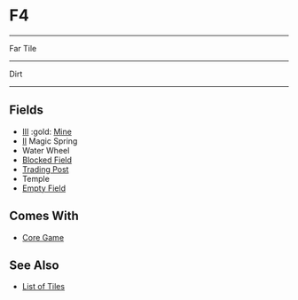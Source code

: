 # F4

___
Far Tile
___
Dirt
___


## Fields

- [Ⅲ](../difficulties.md) :gold: [Mine](../fields.md#flaggable)
- [Ⅱ](../difficulties.md) Magic Spring
- Water Wheel
- [Blocked Field](../keywords/blocked_field.md)
- [Trading Post](../trading.md)
- Temple
- [Empty Field](../keywords/empty_field.md)


## Comes With

- [Core Game](../content/core_game.md)


## See Also

- [List of Tiles](index.md)
